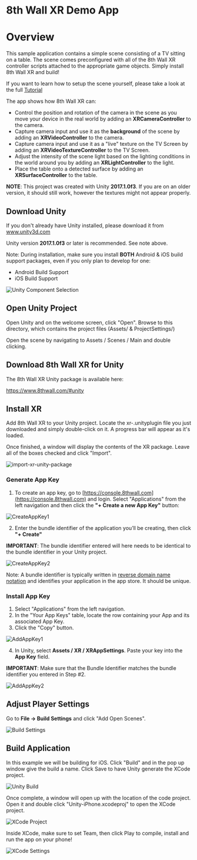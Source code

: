# 8th Wall XR Demo App

# Overview

This sample application contains a simple scene consisting of a TV sitting on a table. The scene comes preconfigured with all of the 8th Wall XR controller scripts
attached to the appropriate game objects.  Simply install 8th Wall XR and build!

If you want to learn how to setup the scene yourself, please take a look at the full [Tutorial](https://github.com/8thwall/xr-unity/tree/master/projects/8thWallXR-Tutorial)

The app shows how 8th Wall XR can:

* Control the position and rotation of the camera in the scene as you move your device in the real world by adding an **XRCameraController** to the camera.
* Capture camera input and use it as the **background** of the scene by adding an **XRVideoController** to the camera.
* Capture camera input and use it as a "live" texture on the TV Screen by adding an **XRVideoTextureController** to the TV Screen.
* Adjust the intensity of the scene light based on the lighting conditions in the world around you by adding an **XRLightController** to the light.
* Place the table onto a detected surface by adding an **XRSurfaceController** to the table.

**NOTE**: This project was created with Unity **2017.1.0f3**. If you are on an older version, it should still work, however the textures might not appear properly.

## Download Unity

If you don't already have Unity installed, please download it from <a href='https://www.unity3d.com' target='_blank'>www.unity3d.com</a>

Unity version **2017.1.0f3** or later is recommended. See note above.

Note: During installation, make sure you install **BOTH** Android & iOS build support packages, even if you only plan to develop for one:

* Android Build Support
* iOS Build Support

![Unity Component Selection](../8thWallXR-Tutorial/images/unity-component-selection.png)

## Open Unity Project

Open Unity and on the welcome screen, click "Open".  Browse to this directory, which contains the project files (Assets/ & ProjectSettings/)

Open the scene by navigating to Assets / Scenes / Main and double clicking.

## Download 8th Wall XR for Unity

The 8th Wall XR Unity package is available here:

<a href='https://www.8thwall.com/#unity' target='_blank'>https://www.8thwall.com/#unity</a>

## Install XR

Add 8th Wall XR to your Unity project.  Locate the xr-<version>.unityplugin file you just downloaded and simply double-click on it.  A progress bar will appear as it's loaded.

Once finished, a window will display the contents of the XR package.  Leave all of the boxes checked and click "Import".

![import-xr-unity-package](../8thWallXR-Tutorial/images/getting-started-import-xr-unity-package.png)

### Generate App Key

1. To create an app key, go to [https://console.8thwall.com](https://console.8thwall.com) and login. Select "Applications" from the left navigation and then click the **"+ Create a new App Key"** button:

![CreateAppKey1](../8thWallXR-Tutorial/images/console-app-create1.png)

2. Enter the bundle identifier of the application you’ll be creating, then click **"+ Create"**

**IMPORTANT**: The bundle identifier entered will here needs to be identical to the bundle identifier in your Unity project.

![CreateAppKey2](../8thWallXR-Tutorial/images/console-app-create2.png)

Note: A bundle identifier is typically written in [reverse domain name notation](https://en.wikipedia.org/wiki/Reverse_domain_name_notation#Examples) and identifies your application in the app store. It should be unique.

### Install App Key

1. Select "Applications" from the left navigation.
2. In the "Your App Keys" table, locate the row containing your App and its associated App Key. 
3. Click the "Copy" button.

![AddAppKey1](../8thWallXR-Tutorial/images/console-app-copy1.png)

4. In Unity, select **Assets / XR / XRAppSettings**.  Paste your key into the **App Key** field.

**IMPORTANT**: Make sure that the Bundle Identifier matches the bundle identifier you entered in Step #2.

![AddAppKey2](../8thWallXR-Tutorial/images/console-app-copy2.png)

## Adjust Player Settings

Go to **File -> Build Settings** and click "Add Open Scenes".

![Build Settings](../8thWallXR-Tutorial/images/build-settings.png)

## Build Application

In this example we will be building for iOS.  Click "Build" and in the pop up window give the build a name.  Click Save to have Unity generate the XCode project.

![Unity Build](../8thWallXR-Tutorial/images/unity-build.png)

Once complete, a window will open up with the location of the code project.  Open it and double click "Unity-iPhone.xcodeproj" to open the XCode project.

![XCode Project](../8thWallXR-Tutorial/images/xcode-project.png)

Inside XCode, make sure to set Team, then click Play to compile, install and run the app on your phone!

![XCode Settings](../8thWallXR-Tutorial/images/xcode-settings.png)

